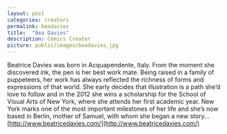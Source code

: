 ```yaml
---
layout: post
categories: creators
permalink: beadavies
title:  "Bea Davies"
description: Comics Creator
picture: public/images/beadavies.jpg
---
```


Beatrice Davies was born in Acquapendente, Italy.
From the moment she discovered ink, the pen is her best work mate. Being raised in a family of puppeteers, her work has always reflected the richness of forms and expressions of that world.
She early decides that illustration is a path she’d love to follow and in the 2012 she wins a scholarship for the School of Visual Arts of New York, where she attends her first academic year.
New York marks one of the most important milestones of her life and she’s now based in Berlin, mother of Samuel, with whom she began a new story...
[http://www.beatricedavies.com/](http://www.beatricedavies.com/)
